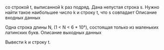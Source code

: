 со строкой t, выписанной k раз подряд.
Дана непустая строка s. Нужно найти такое наибольшее число k и строку t, что s совпадает
Описание входных данных


Одна строка длины N, (1 < N < 6 * 10°), состоящая только из маленьких латинских букв.
Описание выходных данных

Вывести k и строку t.
